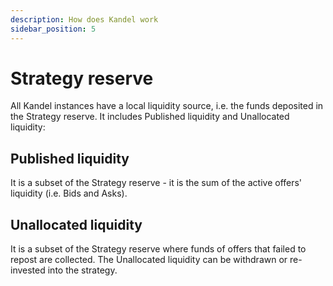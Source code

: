 ```yaml
---
description: How does Kandel work
sidebar_position: 5
---
```



# Strategy reserve


All Kandel instances have a local liquidity source, i.e. the funds deposited in the Strategy reserve. It includes Published liquidity and Unallocated liquidity:

## Published liquidity

It is a subset of the Strategy reserve - it is the sum of the active offers' liquidity (i.e. Bids and Asks).

## Unallocated liquidity

It is a subset of the Strategy reserve where funds of offers that failed to repost are collected. The Unallocated liquidity can be withdrawn or re-invested into the strategy.